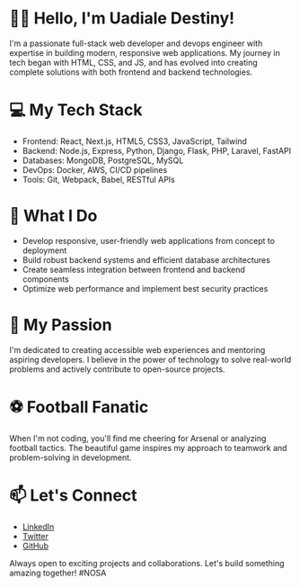 <h1>👋🏿 Hello, I'm Uadiale Destiny!</h1>

<p>I'm a passionate full-stack web developer and devops engineer with expertise in building modern, responsive web applications. My journey in tech began with HTML, CSS, and JS, and has evolved into creating complete solutions with both frontend and backend technologies.</p>

<h1>💻 My Tech Stack</h1>

<ul>
  <li>Frontend: React, Next.js, HTML5, CSS3, JavaScript, Tailwind</li>
  <li>Backend: Node.js, Express, Python, Django, Flask, PHP, Laravel, FastAPI</li>
  <li>Databases: MongoDB, PostgreSQL, MySQL</li>
  <li>DevOps: Docker, AWS, CI/CD pipelines</li>
  <li>Tools: Git, Webpack, Babel, RESTful APIs</li>
</ul>

<h1>🚀 What I Do</h1>

<ul>
  <li>Develop responsive, user-friendly web applications from concept to deployment</li>
  <li>Build robust backend systems and efficient database architectures</li>
  <li>Create seamless integration between frontend and backend components</li>
  <li>Optimize web performance and implement best security practices</li>
</ul>

<h1>🌟 My Passion</h1>

<p>I'm dedicated to creating accessible web experiences and mentoring aspiring developers. I believe in the power of technology to solve real-world problems and actively contribute to open-source projects.</p>

<h1>⚽ Football Fanatic</h1>

<p>When I'm not coding, you'll find me cheering for Arsenal or analyzing football tactics. The beautiful game inspires my approach to teamwork and problem-solving in development.</p>

<h1>📫 Let's Connect</h1>

<ul>
  <li><a href="https://www.linkedin.com/in/destiny-uadiale-362a07292">LinkedIn</a></li>
  <li><a href="https://x.com/devnosa_">Twitter</a></li>
  <li><a href="https://github.com/Nosa47">GitHub</a></li>
</ul>

<p>Always open to exciting projects and collaborations. Let's build something amazing together! #NOSA</p>
